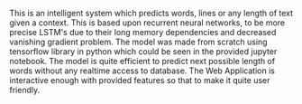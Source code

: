 This is an intelligent system which predicts words, lines or any length of text given a context. This is based upon recurrent neural
networks, to be more precise LSTM's due to their long memory dependencies and decreased vanishing gradient problem. The model was made
from scratch using tensorflow library in python which could be seen in the provided jupyter notebook. The model is quite
efficient to predict next possible length of words without any realtime access to database. The Web Application is interactive enough with
provided features so that to make it quite user friendly. 
